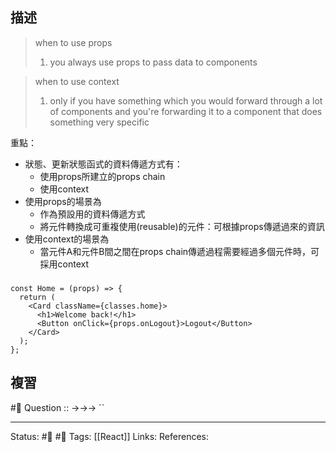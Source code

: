 ## 描述

> when to use props
> 1. you always use props to pass data to components

> when to use context
> 1. only if you have something which you would forward through a lot of components and you're forwarding it to a component that does something very specific


重點：
- 狀態、更新狀態函式的資料傳遞方式有：
	- 使用props所建立的props chain
	- 使用context
- 使用props的場景為
	- 作為預設用的資料傳遞方式
	- 將元件轉換成可重複使用(reusable)的元件：可根據props傳遞過來的資訊
- 使用context的場景為
	- 當元件A和元件B間之間在props chain傳遞過程需要經過多個元件時，可採用context



### 
```
const Home = (props) => {
  return (
    <Card className={classes.home}>
      <h1>Welcome back!</h1>
      <Button onClick={props.onLogout}>Logout</Button>
    </Card>
  );
};
```

## 複習
#🧠 Question :: ->->-> ``

---
Status: #🌱 #📓 
Tags:
[[React]]
Links:
References: